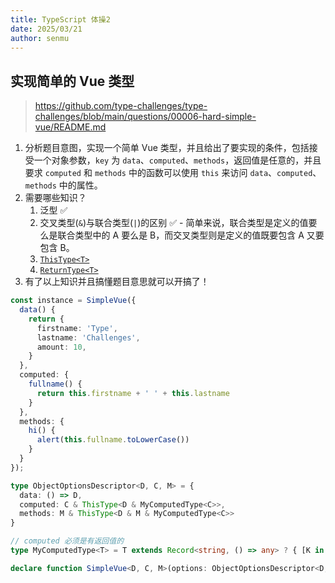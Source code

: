 ```yaml
---
title: TypeScript 体操2
date: 2025/03/21
author: senmu
---
```


## 实现简单的 Vue 类型

> <https://github.com/type-challenges/type-challenges/blob/main/questions/00006-hard-simple-vue/README.md>

1. 分析题目意图，实现一个简单 Vue 类型，并且给出了要实现的条件，包括接受一个对象参数，`key` 为 `data`、`computed`、`methods`，返回值是任意的，并且要求 `computed` 和 `methods` 中的函数可以使用 `this` 来访问 `data`、`computed`、`methods` 中的属性。
2. 需要哪些知识？
   1. 泛型 ✅
   2. 交叉类型(`&`)与联合类型(`|`)的区别 ✅ - 简单来说，联合类型是定义的值要么是联合类型中的 A 要么是 B，而交叉类型则是定义的值既要包含 A 又要包含 B。
   3. [`ThisType<T>`](https://www.typescriptlang.org/docs/handbook/utility-types.html#thistypetype)
   4. [`ReturnType<T>`](https://www.typescriptlang.org/docs/handbook/utility-types.html#returntypetype)
3. 有了以上知识并且搞懂题目意思就可以开搞了！

```ts
const instance = SimpleVue({
  data() {
    return {
      firstname: 'Type',
      lastname: 'Challenges',
      amount: 10,
    }
  },
  computed: {
    fullname() {
      return this.firstname + ' ' + this.lastname
    }
  },
  methods: {
    hi() {
      alert(this.fullname.toLowerCase())
    }
  }
});

type ObjectOptionsDescriptor<D, C, M> = {
  data: () => D,
  computed: C & ThisType<D & MyComputedType<C>>,
  methods: M & ThisType<D & M & MyComputedType<C>>
}

// computed 必须是有返回值的
type MyComputedType<T> = T extends Record<string, () => any> ? { [K in keyof T]: ReturnType<T[K]>} : never;

declare function SimpleVue<D, C, M>(options: ObjectOptionsDescriptor<D, C, M>): any
```
